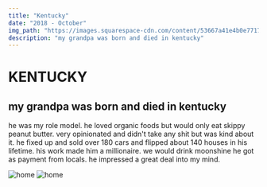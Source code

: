 ```yaml
---
title: "Kentucky"
date: "2018 - October"
img_path: "https://images.squarespace-cdn.com/content/53667a41e4b0e77173cb3dd1/1a814b1c-5c9e-421d-989f-b36a23a84e05/S426011-R1-E004.jpg?content-type=image%2Fjpeg"
description: "my grandpa was born and died in kentucky"
---
```


# KENTUCKY

## my grandpa was born and died in kentucky
he was my role model. he loved organic foods but would only eat skippy peanut butter. very opinionated and didn't take any shit but was kind about it. he fixed up and sold over 180 cars and flipped about 140 houses in his lifetime. his work made him a millionaire. we would drink moonshine he got as payment from locals. he impressed a great deal into my mind. 

![home](https://images.squarespace-cdn.com/content/53667a41e4b0e77173cb3dd1/510eef07-5c7f-443f-b7b3-c82cc959ec43/S426011-R1-E006.jpg?content-type=image%2Fjpeg)
![home](https://images.squarespace-cdn.com/content/53667a41e4b0e77173cb3dd1/a9f69a76-a985-4399-8f31-78639ba8618d/S426011-R1-E002.jpg?content-type=image%2Fjpeg)


